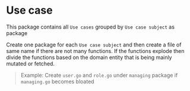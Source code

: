 # Use case

This package contains all `Use cases` grouped by `Use case subject` as package

Create one package for each `Use case subject` and then create a file of same name if there are not many functions. If
the functions explode then divide the functions based on the domain entity that is being mainly mutated or fetched.

> Example: Create `user.go` and `role.go` under `managing` package if `managing.go` becomes bloated
